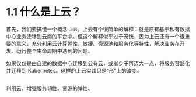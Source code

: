 # 1.1 什么是上云？

首先，我们要搞懂一个概念 `上云`。上云有个很简单的解释：就是原有基于私有数据中心业务迁移到云商的平台中。但这个解释似乎过于笼统，因为上云还有一个很重要的意义，充分利用云计算弹性、敏捷、资源池和服务化等特性，解决业务在开发、运行整个生命周期中遇到的问题。

如果仅仅是由自建的数据中心迁移到公有云，或者步子再迈大一点，将服务容器化并迁移到 Kubernetes。这样的上云实践只是“形”上的改变。


## 

利用云，增强服务韧性、资源的弹性、